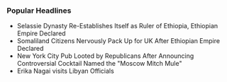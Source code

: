 ### Popular Headlines
- Selassie Dynasty Re-Establishes Itself as Ruler of Ethiopia, Ethiopian Empire Declared
- Somaliland Citizens Nervously Pack Up for UK After Ethiopian Empire Declared
- New York City Pub Looted by Republicans After Announcing Controversial Cocktail Named the "Moscow Mitch Mule"
- Erika Nagai visits Libyan Officials